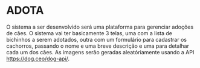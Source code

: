 # ADOTA

O sistema a ser desenvolvido será uma plataforma para gerenciar adoções de cães. O sistema vai ter basicamente 3 telas, uma com a lista de bichinhos a serem adotados, outra com um formulário para cadastrar os cachorros, passando o nome e uma breve descrição e uma para detalhar cada um dos cães. As imagens serão geradas aleatóriamente usando a API https://dog.ceo/dog-api/.
